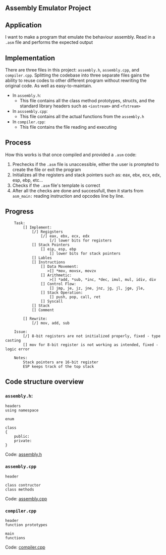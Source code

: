 ## Assembly Emulator Project

## Application
I want to make a program that emulate the behaviour assembly. Read in a ```.asm``` file and performs the expected output

## Implementation
There are three files in this project: ```assembly.h```, ```assembly.cpp```, and ```compiler.cpp```. Splitting the codebase into three separate files gains the ability to reuse codes to other different program without rewriting the original code. As well as easy-to-maintain.

* In ```assembly.h```:
    * This file contains all the class method prototypes, structs, and the standard library headers such as ```<iostream>``` and ```<fstream>```
* In ```asssembly.cpp```:
    * This file contains all the actual functions from the ```assembly.h```
* In ```compiler.cpp```:
    * This file contains the file reading and executing

## Process
How this works is that once compiled and provided a ```.asm``` code:
1. Prechecks if the ```.asm``` file is unaccessible, either the user is prompted to create the file or exit the program 
1. Initializes all the registers and stack pointers such as: eax, ebx, ecx, edx, esp, ebp, etc... 
1. Checks if the ```.asm``` file's template is correct
1. After all the checks are done and successfull, then it starts from ```asm_main:``` reading instruction and opcodes line by line.

## Progress
```
    Task:
        [] Implement:
            [/] Regigsters
                [/] eax, ebx, ecx, edx
                    [/] lower bits for registers
            [] Stack Pointers
                [] eip, esp, ebp
                    [] lower bits for stack pointers
            [] Lables
            [] Instructions
                [] Data Movement:
                   >[] *mov, movsx, movzx
                [] Arithmetic:
                    >[] *add, *sub, *inc, *dec, imul, mul, idiv, div
                [] Control Flow:
                    [] jmp, je, jz, jne, jnz, jg, jl, jge, jle, 
                [] Stack Operation:
                    [] push, pop, call, ret
                [] Syscall
            [] Stack
            [] Comment

        [] Rewrite:
            [/] mov, add, sub

    Issue:
        [/] 8-bit registers are not initialized properly, fixed - type casting
        [] mov for 8-bit register is not working as intended, fixed - logic error

    Notes:
        Stack pointers are 16-bit register
        ESP keeps track of the top stack
```
## Code structure overview

### ```assembly.h```:
```
headers
using namespace

enum

class
{
    public:
    private:
}
```
Code: [assembly.h](https://github.com/Jcabarus/personal-project/blob/main/projects/assembly-emulator/assembly.h)

### ```assembly.cpp```
```
header

class contructor
class methods
```
Code: [assembly.cpp](https://github.com/Jcabarus/personal-project/blob/main/projects/assembly-emulator/assembly.cpp)

### ```compiler.cpp```
```
header
function prototypes

main
functions
```
Code: [compiler.cpp](https://github.com/Jcabarus/personal-project/blob/main/projects/assembly-emulator/compiler.cpp)